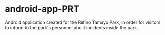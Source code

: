 # android-app-PRT
Android application created for the Rufino Tamayo Park, in order for visitors to inform to the park's personnel about incidents inside the park.
